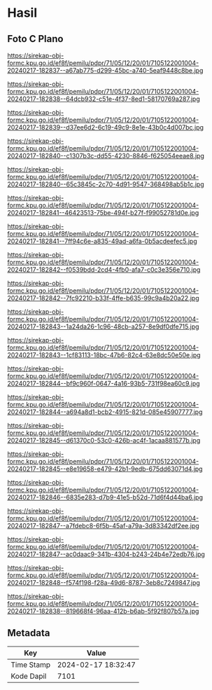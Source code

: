 # Hasil

## Foto C Plano

https://sirekap-obj-formc.kpu.go.id/ef8f/pemilu/pdpr/71/05/12/20/01/7105122001004-20240217-182837--a67ab775-d299-45bc-a740-5eaf9448c8be.jpg

https://sirekap-obj-formc.kpu.go.id/ef8f/pemilu/pdpr/71/05/12/20/01/7105122001004-20240217-182838--64dcb932-c51e-4f37-8ed1-58170769a287.jpg

https://sirekap-obj-formc.kpu.go.id/ef8f/pemilu/pdpr/71/05/12/20/01/7105122001004-20240217-182839--d37ee6d2-6c19-49c9-8e1e-43b0c4d007bc.jpg

https://sirekap-obj-formc.kpu.go.id/ef8f/pemilu/pdpr/71/05/12/20/01/7105122001004-20240217-182840--c1307b3c-dd55-4230-8846-f625054eeae8.jpg

https://sirekap-obj-formc.kpu.go.id/ef8f/pemilu/pdpr/71/05/12/20/01/7105122001004-20240217-182840--65c3845c-2c70-4d91-9547-368498ab5b1c.jpg

https://sirekap-obj-formc.kpu.go.id/ef8f/pemilu/pdpr/71/05/12/20/01/7105122001004-20240217-182841--46423513-75be-494f-b27f-f99052781d0e.jpg

https://sirekap-obj-formc.kpu.go.id/ef8f/pemilu/pdpr/71/05/12/20/01/7105122001004-20240217-182841--7ff94c6e-a835-49ad-a6fa-0b5acdeefec5.jpg

https://sirekap-obj-formc.kpu.go.id/ef8f/pemilu/pdpr/71/05/12/20/01/7105122001004-20240217-182842--f0539bdd-2cd4-4fb0-afa7-c0c3e356e710.jpg

https://sirekap-obj-formc.kpu.go.id/ef8f/pemilu/pdpr/71/05/12/20/01/7105122001004-20240217-182842--7fc92210-b33f-4ffe-b635-99c9a4b20a22.jpg

https://sirekap-obj-formc.kpu.go.id/ef8f/pemilu/pdpr/71/05/12/20/01/7105122001004-20240217-182843--1a24da26-1c96-48cb-a257-8e9df0dfe715.jpg

https://sirekap-obj-formc.kpu.go.id/ef8f/pemilu/pdpr/71/05/12/20/01/7105122001004-20240217-182843--1cf83113-18bc-47b6-82c4-63e8dc50e50e.jpg

https://sirekap-obj-formc.kpu.go.id/ef8f/pemilu/pdpr/71/05/12/20/01/7105122001004-20240217-182844--bf9c960f-0647-4a16-93b5-731f98ea60c9.jpg

https://sirekap-obj-formc.kpu.go.id/ef8f/pemilu/pdpr/71/05/12/20/01/7105122001004-20240217-182844--a694a8d1-bcb2-4915-821d-085e45907777.jpg

https://sirekap-obj-formc.kpu.go.id/ef8f/pemilu/pdpr/71/05/12/20/01/7105122001004-20240217-182845--d61370c0-53c0-426b-ac4f-1acaa881577b.jpg

https://sirekap-obj-formc.kpu.go.id/ef8f/pemilu/pdpr/71/05/12/20/01/7105122001004-20240217-182845--e8e19658-e479-42b1-9edb-675dd63071d4.jpg

https://sirekap-obj-formc.kpu.go.id/ef8f/pemilu/pdpr/71/05/12/20/01/7105122001004-20240217-182846--6835e283-d7b9-41e5-b52d-71d6f4d44ba6.jpg

https://sirekap-obj-formc.kpu.go.id/ef8f/pemilu/pdpr/71/05/12/20/01/7105122001004-20240217-182847--a7fdebc8-6f5b-45af-a79a-3d83342df2ee.jpg

https://sirekap-obj-formc.kpu.go.id/ef8f/pemilu/pdpr/71/05/12/20/01/7105122001004-20240217-182847--ac0daac9-341b-4304-b243-24b4e72edb76.jpg

https://sirekap-obj-formc.kpu.go.id/ef8f/pemilu/pdpr/71/05/12/20/01/7105122001004-20240217-182848--f574f198-f28a-49d6-8787-3eb8c7249847.jpg

https://sirekap-obj-formc.kpu.go.id/ef8f/pemilu/pdpr/71/05/12/20/01/7105122001004-20240217-182838--819668f4-96aa-412b-b6ab-5f92f807b57a.jpg


## Metadata

| Key        | Value               |
| ---------- | ------------------- |
| Time Stamp | 2024-02-17 18:32:47 |
| Kode Dapil | 7101                |



